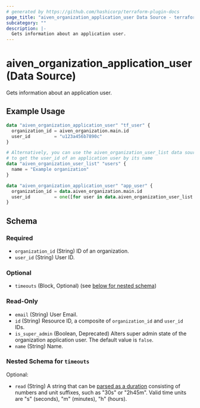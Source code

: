 ```yaml
---
# generated by https://github.com/hashicorp/terraform-plugin-docs
page_title: "aiven_organization_application_user Data Source - terraform-provider-aiven"
subcategory: ""
description: |-
  Gets information about an application user.
---
```


# aiven_organization_application_user (Data Source)

Gets information about an application user.

## Example Usage

```terraform
data "aiven_organization_application_user" "tf_user" {
  organization_id = aiven_organization.main.id
  user_id         = "u123a456b7890c"
}

# Alternatively, you can use the aiven_organization_user_list data source
# to get the user_id of an application user by its name
data "aiven_organization_user_list" "users" {
  name = "Example organization"
}

data "aiven_organization_application_user" "app_user" {
  organization_id = data.aiven_organization.main.id
  user_id         = one([for user in data.aiven_organization_user_list.users.users : user.user_id if user.user_info[0].real_name == "app-user"])
}
```

<!-- schema generated by tfplugindocs -->
## Schema

### Required

- `organization_id` (String) ID of an organization.
- `user_id` (String) User ID.

### Optional

- `timeouts` (Block, Optional) (see [below for nested schema](#nestedblock--timeouts))

### Read-Only

- `email` (String) User Email.
- `id` (String) Resource ID, a composite of `organization_id` and `user_id` IDs.
- `is_super_admin` (Boolean, Deprecated) Alters super admin state of the organization application user. The default value is `false`.
- `name` (String) Name.

<a id="nestedblock--timeouts"></a>
### Nested Schema for `timeouts`

Optional:

- `read` (String) A string that can be [parsed as a duration](https://pkg.go.dev/time#ParseDuration) consisting of numbers and unit suffixes, such as "30s" or "2h45m". Valid time units are "s" (seconds), "m" (minutes), "h" (hours).
